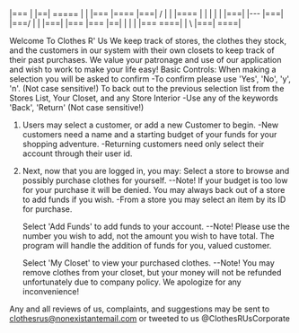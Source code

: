 |=== |    |==| ===== |   | |=== |====   |===| /  |   | |====
|    |    |  |   |   |===| |--- |===|   |===/    |   | |===|
|=== |=== |==|   |   |   | |=== ====|   |   \    |===| ====|

Welcome To Clothes R' Us
We keep track of stores, the clothes they stock, and the customers in our system with their own closets to keep track of their past purchases.
We value your patronage and use of our application and wish to work to make your life easy!
Basic Controls:
    When making a selection you will be asked to confirm
        -To confirm please use 'Yes', 'No', 'y', 'n'. (Not case sensitive!)
    To back out to the previous selection list from the Stores List, Your Closet, and any Store Interior
        -Use any of the keywords 'Back', 'Return' (Not case sensitive!)


1. Users may select a customer, or add a new Customer to begin. 
    -New customers need a name and a starting budget of your funds for your shopping adventure.
    -Returning customers need only select their account through their user id. 

2. Next, now that you are logged in, you may:
    Select a store to browse and possibly purchase clothes for yourself. 
            --Note! If your budget is too low for your purchase it will be denied.
                You may always back out of a store to add funds if you wish.
        -From a store you may select an item by its ID for purchase.

    Select 'Add Funds' to add funds to your account.
            --Note! Please use the number you wish to add, not the amount you wish to have total.
                The program will handle the addition of funds for you, valued customer.
    
    Select 'My Closet' to view your purchased clothes.
            --Note! You may remove clothes from your closet, but your money will not be refunded unfortunately due to 
                company policy. We apologize for any inconvenience!


Any and all reviews of us, complaints, and suggestions 
may be sent to clothesrus@nonexistantemail.com 
or tweeted to us @ClothesRUsCorporate
    


